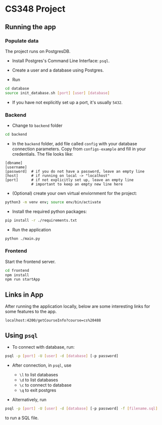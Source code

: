 # CS348 Project

## Running the app

### Populate data

The project runs on PostgresDB.

- Install Postgres's Command Line Interface: `psql`.

- Create a user and a database using Postgres.

- Run
```bash
cd database
source init_database.sh [port] [user] [database]
```

- If you have not explicitly set up a port, it's usually `5432`.

### Backend

- Change to `backend` folder
```bash
cd backend
```

- In the `backend` folder, add file called `config` with your database connection parameters. Copy from `configs-example` and fill in your credentials. The file looks like:
```
[dbname]
[username]
[password]  # if you do not have a password, leave an empty line
[host]      # if running on local -> "localhost"
[port]      # if not explicitly set up, leave an empty line
            # important to keep an empty new line here
```

- (Optional) create your own virtual enviornment for the project:
```bash
python3 -m venv env; source env/bin/activate
```

- Install the required python packages:
```bash
pip install -r ./requirements.txt
```

- Run the application 
```bash
python ./main.py
```

### Frontend

Start the frontend server.

```bash
cd frontend
npm install
npm run startApp
```

## Links in App

After running the application locally, below are some interesting links for some features to the app.
```
localhost:4200/getCourseInfo?course=cs%20488
```

## Using `psql`
- To connect with database, run:
```bash
psql -p [port] -U [user] -d [database] [-p password]
```
  
- After connection, in `psql`, use
  - `\l` to list databases
  - `\d` to list databases
  - `\c` to connect to database
  - `\q` to exit postgres

- Alternatively, run
```bash
psql -p [port] -U [user] -d [database] [-p password] -f [filename.sql]
```
to run a SQL file.

